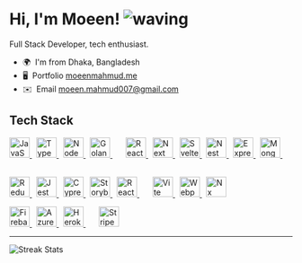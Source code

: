 Hi, I'm Moeen! ![waving](https://user-images.githubusercontent.com/18350557/176309783-0785949b-9127-417c-8b55-ab5a4333674e.gif)
====================================================================================================================================

Full Stack Developer, tech enthusiast.

* 🌍  I'm from Dhaka, Bangladesh
* 🖥️  Portfolio [moeenmahmud.me](http://www.moeenmahmud.vercel.app)
* ✉️  Email [moeen.mahmud007@gmail.com](mailto:moeen.mahmud007@gmail.com)

## Tech Stack

<div>
<!-- Languages -->
<p>
<a href="https://www.javascript.com/" target="_blank" rel="noreferrer">
<img src="https://skillicons.dev/icons?i=js" width="36" alt="JavaScript"/>
</a>
&nbsp;
<a href="https://www.typescriptlang.org/" target="_blank" rel="noreferrer">
<img src="https://skillicons.dev/icons?i=ts" width="36" alt="TypeScript"/>
</a>
&nbsp;
<a href="https://nodejs.org/en/" target="_blank" rel="noreferrer">
<img src="https://skillicons.dev/icons?i=nodejs" width="36" alt="Node JS"/>
</a>
&nbsp;
<a href="https://go.dev/" target="_blank" rel="noreferrer">
<img src="https://skillicons.dev/icons?i=go" width="36" alt="Golang"/>
</a>
&nbsp; &nbsp; &nbsp;
  
<!-- Frameworks -->
<a href="https://reactjs.org/" target="_blank" rel="noreferrer">
<img src="https://skillicons.dev/icons?i=react" width="36" alt="React JS"/>
</a>
&nbsp;
<a href="https://nextjs.org/docs" target="_blank" rel="noreferrer">
<img src="https://skillicons.dev/icons?i=nextjs" width="36" alt="Next JS"/>
</a>
&nbsp;
<a href="https://svelte.dev/" target="_blank" rel="noreferrer">
<img src="https://skillicons.dev/icons?i=svelte" width="36" alt="Svelte"/>
</a>
&nbsp;
<a href="https://nestjs.com" target="_blank" rel="noreferrer">
<img src="https://skillicons.dev/icons?i=nestjs" width="36" alt="Nest JS"/>
</a>
&nbsp;
<a href="https://expressjs.com" target="_blank" rel="noreferrer">
<img src="https://skillicons.dev/icons?i=express" width="36" alt="Express JS"/>
</a>
&nbsp;
<a href="https://www.mongodb.com/" target="_blank" rel="noreferrer">
<img src="https://skillicons.dev/icons?i=mongodb" width="36" alt="Mongo DB"/>
</a>
&nbsp; &nbsp; &nbsp;
<p>
  
<!-- Libraries -->
<p>
<a href="https://https://redux.js.org/" target="_blank" rel="noreferrer">
<img src="https://skillicons.dev/icons?i=redux" width="36" height="36" alt="Redux" />
</a>
&nbsp;
<a href="https://jestjs.io/" target="_blank" rel="noreferrer">
<img src="https://skillicons.dev/icons?i=jest" width="36" height="36" alt="Jest" />
</a>
&nbsp;
<a href="https://cyress.io/" target="_blank" rel="noreferrer">
<img src="https://github.com/cypress-io/cypress-icons/blob/master/src/icons/icon_128x128.png" width="36" height="36" alt="Cypress" />
</a>
&nbsp;
<a href="https://storybook.js.org/docs/" target="_blank" rel="noreferrer">
<img src="https://theideabureau-1d0ab.kxcdn.com/wp-content/uploads/2022/03/storybook-cover.png" width="36" height="36" alt="Storybook" />
</a>
&nbsp;
<a href="https://react-query-v3.tanstack.com/" target="_blank" rel="noreferrer">
<img src="https://static.codenary.co.kr/framework_logo/reactquery.png" width="36" height="36" alt="React Query" />
</a>
<!-- Technologies -->
&nbsp; &nbsp; &nbsp;
<a href="https://vitejs.dev/" target="_blank" rel="noreferrer">
<img src="https://skillicons.dev/icons?i=vite" width="36" height="36" alt="Vite" />
</a>
&nbsp;
<a href="https://webpack.js.org/" target="_blank" rel="noreferrer">
<img src="https://skillicons.dev/icons?i=webpack" width="36" height="36" alt="Webpack" />
</a> 
&nbsp;
<a href="https://nx.dev/" target="_blank" rel="noreferrer">
<img src="https://miro.medium.com/max/535/1*JOrlLNUDR7jisQJ81DTyLw.png" width="36" height="36" alt="Nx" />
</a> 
</p>
  
<p>
<a href="https://firebase.google.com/" target="_blank" rel="noreferrer">
<img src="https://skillicons.dev/icons?i=firebase" width="36" height="36" alt="Firebase" />
</a>
&nbsp;
<a href="https://azure.microsoft.com/" target="_blank" rel="noreferrer">
<img src="https://skillicons.dev/icons?i=azure" width="36" height="36" alt="Azure" />
</a>
&nbsp;
<a href="https://www.heroku.com/" target="_blank" rel="noreferrer">
<img src="https://skillicons.dev/icons?i=heroku" width="36" height="36" alt="Heroku" />
</a>
&nbsp; &nbsp; &nbsp;
<a href="https://stripe.com/" target="_blank" rel="noreferrer">
<img src="https://play-lh.googleusercontent.com/2PS6w7uBztfuMys5fgodNkTwTOE6bLVB2cJYbu5GHlARAK36FzO5bUfMDP9cEJk__cE" width="36" height="36" alt="Stripe" />
</a>
</p>
</div>

---

<!-- ### Let's connect

<p align="left">
<a href="https://www.github.com/moeen-mahmud" target="_blank" rel="noreferrer">
<img src="https://raw.githubusercontent.com/danielcranney/readme-generator/main/public/icons/socials/github.svg" width="32" height="32" /> </a> <a href="https://www.linkedin.com/in/moeen-mahmud" target="_blank" rel="noreferrer">
<img src="https://raw.githubusercontent.com/danielcranney/readme-generator/main/public/icons/socials/linkedin.svg" width="32" height="32" />
</a> <a href="https://www.twitter.com/moeen_mahmud" target="_blank" rel="noreferrer">
<img src="https://raw.githubusercontent.com/danielcranney/readme-generator/main/public/icons/socials/twitter.svg" width="32" height="32" />
</a> <a href="https://www.dev.to/moeenmahmud" target="_blank" rel="noreferrer">
<img src="https://raw.githubusercontent.com/danielcranney/readme-generator/main/public/icons/socials/devdotto.svg" width="32" height="32" />
</a> <a href="https://moeen-mahmud.hashnode.dev/.hashnode.dev" target="_blank" rel="noreferrer">
<img src="https://raw.githubusercontent.com/danielcranney/readme-generator/main/public/icons/socials/hashnode.svg" width="32" height="32" />
</a> <a href="http://www.medium.com/@moeen-mahmud" target="_blank" rel="noreferrer">
<img src="https://raw.githubusercontent.com/danielcranney/readme-generator/main/public/icons/socials/medium.svg" width="32" height="32" />
</a> <a href="https://www.stackoverflow.com/users/16439389/moeen" target="_blank" rel="noreferrer">
<img src="https://raw.githubusercontent.com/danielcranney/readme-generator/main/public/icons/socials/stackoverflow.svg" width="32" height="32" />
</a> 
</p> -->

<!-- Stats -->
<!--
![Top Langs](https://github-readme-stats.vercel.app/api/top-langs/?username=moeen-mahmud&layout=compact&theme=tokyonight)
-->

![Streak Stats](https://github-readme-streak-stats.herokuapp.com/?user=moeen-mahmud&stroke=ffffff&background=1c1917&ring=6366f1&fire=6366f1&currStreakNum=ffffff&currStreakLabel=6366f1&sideNums=ffffff&sideLabels=ffffff&dates=ffffff&hide_border=true)

<!-- 
[![Stats](https://github-readme-stats.vercel.app/api?username=moeen-mahmud&show_icons=true&theme=tokyonight)](https://github.com/moeen-mahmud/github-readme-stats)
-->
